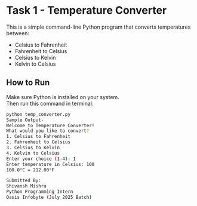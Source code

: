 # Task 1 - Temperature Converter

This is a simple command-line Python program that converts temperatures between:

- Celsius to Fahrenheit  
- Fahrenheit to Celsius  
- Celsius to Kelvin  
- Kelvin to Celsius  

## How to Run

Make sure Python is installed on your system.  
Then run this command in terminal:

```bash
python temp_converter.py
Sample Output-
Welcome to Temperature Converter!
What would you like to convert?
1. Celsius to Fahrenheit
2. Fahrenheit to Celsius
3. Celsius to Kelvin
4. Kelvin to Celsius
Enter your choice (1-4): 1
Enter temperature in Celsius: 100
100.0°C = 212.00°F

Submitted By:
Shivansh Mishra
Python Programming Intern
Oasis Infobyte (July 2025 Batch)
